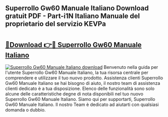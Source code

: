 ## Superrollo Gw60 Manuale Italiano Download gratuit PDF - Part-i1N Italiano Manuale del proprietario del servizio KEVPa

# <h2><a href="http://dfbntrf.blite.top/?on=Superrollo+Gw60+Manuale+Italiano">🔗Download 👉🔴 Superrollo Gw60 Manuale Italiano</a></h2>

[![Superrollo Gw60 Manuale Italiano download](https://i.imgur.com/lujVjoI.png)](http://dfbntrf.blite.top/?on=Superrollo+Gw60+Manuale+Italiano)
Benvenuto nella guida per l'utente Superrollo Gw60 Manuale Italiano, la tua risorsa centrale per comprendere e utilizzare il tuo nuovo prodotto. Assistenza clienti Superrollo Gw60 Manuale Italiano se hai bisogno di aiuto, il nostro team di assistenza clienti dedicato è a tua disposizione. Elenco delle funzionalità sono solo alcune delle caratteristiche degne di nota disponibili nel tuo nuovo Superrollo Gw60 Manuale Italiano. Siamo qui per supportarti, Superrollo Gw60 Manuale Italiano. Il nostro Team è dedicato ad aiutarti con qualsiasi domanda o dubbio.
